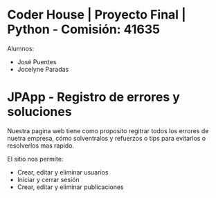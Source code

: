 # Coder House | Proyecto Final | Python - Comisión: 41635

Alumnos:
  - José Puentes
  - Jocelyne Paradas

# JPApp - Registro de errores y soluciones

Nuestra pagina web tiene como proposito regitrar todos los errores de nuetra empresa, cómo solventralos y refuerzos o tips para evitarlos o resolverlos mas rapido.

  El sitio nos permite:
  
  - Crear, editar y eliminar usuarios
  - Iniciar y cerrar sesión
  - Crear, editar y eliminar publicaciones
